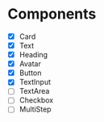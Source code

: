 # Components

- [x] Card
- [x] Text
- [x] Heading
- [x] Avatar
- [x] Button
- [x] TextInput
- [ ] TextArea
- [ ] Checkbox
- [ ] MultiStep
